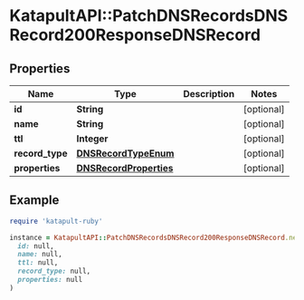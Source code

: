 # KatapultAPI::PatchDNSRecordsDNSRecord200ResponseDNSRecord

## Properties

| Name | Type | Description | Notes |
| ---- | ---- | ----------- | ----- |
| **id** | **String** |  | [optional] |
| **name** | **String** |  | [optional] |
| **ttl** | **Integer** |  | [optional] |
| **record_type** | [**DNSRecordTypeEnum**](DNSRecordTypeEnum.md) |  | [optional] |
| **properties** | [**DNSRecordProperties**](DNSRecordProperties.md) |  | [optional] |

## Example

```ruby
require 'katapult-ruby'

instance = KatapultAPI::PatchDNSRecordsDNSRecord200ResponseDNSRecord.new(
  id: null,
  name: null,
  ttl: null,
  record_type: null,
  properties: null
)
```

